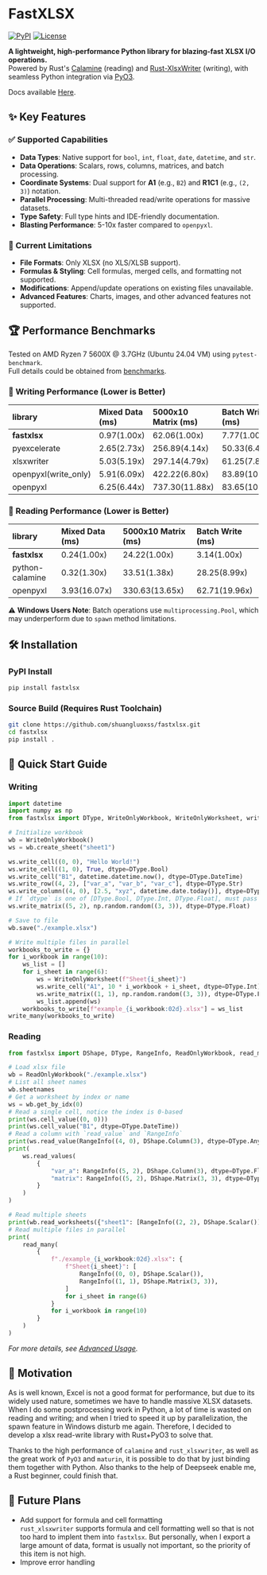 # FastXLSX

[![PyPI](https://img.shields.io/pypi/v/fastxlsx)](https://pypi.org/project/fastxlsx/)
[![License](https://img.shields.io/badge/license-MIT-blue.svg)](https://github.com/shuangluoxss/fastxlsx/blob/main/LICENSE)

**A lightweight, high-performance Python library for blazing-fast XLSX I/O operations.**  
Powered by Rust's [Calamine](https://github.com/tafia/calamine) (reading) and [Rust-XlsxWriter](https://github.com/jmcnamara/rust_xlsxwriter) (writing), with seamless Python integration via [PyO3](https://github.com/PyO3/pyo3).

Docs available [Here](https://fastxlsx.readthedocs.io).

## ✨ Key Features

### ✅ Supported Capabilities

- **Data Types**: Native support for `bool`, `int`, `float`, `date`, `datetime`, and `str`.
- **Data Operations**: Scalars, rows, columns, matrices, and batch processing.
- **Coordinate Systems**: Dual support for **A1** (e.g., `B2`) and **R1C1** (e.g., `(2, 3)`) notation.
- **Parallel Processing**: Multi-threaded read/write operations for massive datasets.
- **Type Safety**: Full type hints and IDE-friendly documentation.
- **Blasting Performance**: 5-10x faster compared to `openpyxl`.

### 🚫 Current Limitations

- **File Formats**: Only XLSX (no XLS/XLSB support).
- **Formulas & Styling**: Cell formulas, merged cells, and formatting not supported.
- **Modifications**: Append/update operations on existing files unavailable.
- **Advanced Features**: Charts, images, and other advanced features not supported.

## 🏆 Performance Benchmarks

Tested on AMD Ryzen 7 5600X @ 3.7GHz (Ubuntu 24.04 VM) using `pytest-benchmark`.  
Full details could be obtained from [benchmarks](./benchmarks).

### 📝 Writing Performance (Lower is Better)

| library              | Mixed Data (ms) | 5000x10 Matrix (ms) | Batch Write (ms) |
| :------------------- | :-------------- | :------------------ | :--------------- |
| **fastxlsx**         | 0.97(1.00x)     | 62.06(1.00x)        | 7.77(1.00x)      |
| pyexcelerate         | 2.65(2.73x)     | 256.89(4.14x)       | 50.33(6.48x)     |
| xlsxwriter           | 5.03(5.19x)     | 297.14(4.79x)       | 61.25(7.89x)     |
| openpyxl(write_only) | 5.91(6.09x)     | 422.22(6.80x)       | 83.89(10.80x)    |
| openpyxl             | 6.25(6.44x)     | 737.30(11.88x)      | 83.65(10.77x)    |

### 📖 Reading Performance (Lower is Better)

| library         | Mixed Data (ms) | 5000x10 Matrix (ms) | Batch Write (ms) |
| :-------------- | :-------------- | :------------------ | :--------------- |
| **fastxlsx**    | 0.24(1.00x)     | 24.22(1.00x)        | 3.14(1.00x)      |
| python-calamine | 0.32(1.30x)     | 33.51(1.38x)        | 28.25(8.99x)     |
| openpyxl        | 3.93(16.07x)    | 330.63(13.65x)      | 62.71(19.96x)    |

⚠️ **Windows Users Note**: Batch operations use `multiprocessing.Pool`, which may underperform due to `spawn` method limitations.

## 🛠️ Installation

### PyPI Install

```bash
pip install fastxlsx
```

### Source Build (Requires Rust Toolchain)

```bash
git clone https://github.com/shuangluoxss/fastxlsx.git
cd fastxlsx
pip install .
```

## 🚀 Quick Start Guide

### Writing

```python
import datetime
import numpy as np
from fastxlsx import DType, WriteOnlyWorkbook, WriteOnlyWorksheet, write_many

# Initialize workbook
wb = WriteOnlyWorkbook()
ws = wb.create_sheet("sheet1")

ws.write_cell((0, 0), "Hello World!")
ws.write_cell((1, 0), True, dtype=DType.Bool)
ws.write_cell("B1", datetime.datetime.now(), dtype=DType.DateTime)
ws.write_row((4, 2), ["var_a", "var_b", "var_c"], dtype=DType.Str)
ws.write_column((4, 0), [2.5, "xyz", datetime.date.today()], dtype=DType.Any)
# If `dtype` is one of [DType.Bool, DType.Int, DType.Float], must pass a numpy array
ws.write_matrix((5, 2), np.random.random((3, 3)), dtype=DType.Float)

# Save to file
wb.save("./example.xlsx")

# Write multiple files in parallel
workbooks_to_write = {}
for i_workbook in range(10):
    ws_list = []
    for i_sheet in range(6):
        ws = WriteOnlyWorksheet(f"Sheet{i_sheet}")
        ws.write_cell("A1", 10 * i_workbook + i_sheet, dtype=DType.Int)
        ws.write_matrix((1, 1), np.random.random((3, 3)), dtype=DType.Float)
        ws_list.append(ws)
    workbooks_to_write[f"example_{i_workbook:02d}.xlsx"] = ws_list
write_many(workbooks_to_write)
```

### Reading

```python
from fastxlsx import DShape, DType, RangeInfo, ReadOnlyWorkbook, read_many

# Load xlsx file
wb = ReadOnlyWorkbook("./example.xlsx")
# List all sheet names
wb.sheetnames
# Get a worksheet by index or name
ws = wb.get_by_idx(0)
# Read a single cell, notice the index is 0-based
print(ws.cell_value((0, 0)))
print(ws.cell_value("B1", dtype=DType.DateTime))
# Read a column with `read_value` and `RangeInfo`
print(ws.read_value(RangeInfo((4, 0), DShape.Column(3), dtype=DType.Any)))
print(
    ws.read_values(
        {
            "var_a": RangeInfo((5, 2), DShape.Column(3), dtype=DType.Float),
            "matrix": RangeInfo((5, 2), DShape.Matrix(3, 3), dtype=DType.Float),
        }
    )
)

# Read multiple sheets
print(wb.read_worksheets({"sheet1": [RangeInfo((2, 2), DShape.Scalar())]}))
# Read multiple files in parallel
print(
    read_many(
        {
            f"./example_{i_workbook:02d}.xlsx": {
                f"Sheet{i_sheet}": [
                    RangeInfo((0, 0), DShape.Scalar()),
                    RangeInfo((1, 1), DShape.Matrix(3, 3)),
                ]
                for i_sheet in range(6)
            }
            for i_workbook in range(10)
        }
    )
)
```

_For more details, see [Advanced Usage](https://fastxlsx.readthedocs.io/en/latest/advanced_usage.html)._

## 📖 Motivation

As is well known, Excel is not a good format for performance, but due to its widely used nature, sometimes we have to handle massive XLSX datasets. When I do some postprocessing work in Python, a lot of time is wasted on reading and writing; and when I tried to speed it up by parallelization, the spawn feature in Windows disturb me again. Therefore, I decided to develop a xlsx read-write library with Rust+PyO3 to solve that.

Thanks to the high performance of `calamine` and `rust_xlsxwriter`, as well as the great work of `PyO3` and `maturin`, it is possible to do that by just binding them together with Python. Also thanks to the help of Deepseek enable me, a Rust beginner, could finish that.

## 📌 Future Plans

- Add support for formula and cell formatting  
  `rust_xlsxwriter` supports formula and cell formatting well so that is not too hard to implent them into `fastxlsx`. But personally, when I export a large amount of data, format is usually not important, so the priority of this item is not high.
- Improve error handling
